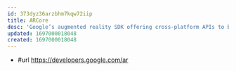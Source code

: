 ```yaml
---
id: 373dyz36arzbhm7kqw72iip
title: ARCore
desc: 'Google’s augmented reality SDK offering cross-platform APIs to build new immersive experiences on Android, iOS, Unity, and Web'
updated: 1697000018048
created: 1697000018048
---
```


- #url https://developers.google.com/ar